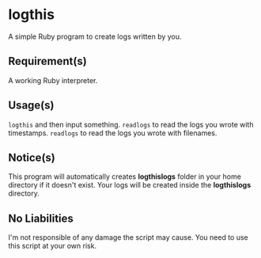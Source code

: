 # logthis
A simple Ruby program to create logs written by you.

## Requirement(s)
A working Ruby interpreter.

## Usage(s)
`logthis` and then input something. `readlogs` to read the logs you wrote with timestamps. `readlogs` to read the logs you wrote with filenames.

## Notice(s)
This program will automatically creates **logthislogs** folder in your home directory if it doesn't exist. Your logs will be created inside the **logthislogs** directory.

## No Liabilities
I'm not responsible of any damage the script may cause. You need to use this script at your own risk.
